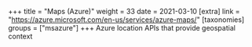 +++
title = "Maps (Azure)"
weight = 33
date = 2021-03-10
[extra]
link = "https://azure.microsoft.com/en-us/services/azure-maps/"
[taxonomies]
groups = ["msazure"]
+++
Azure location APIs that provide geospatial context

